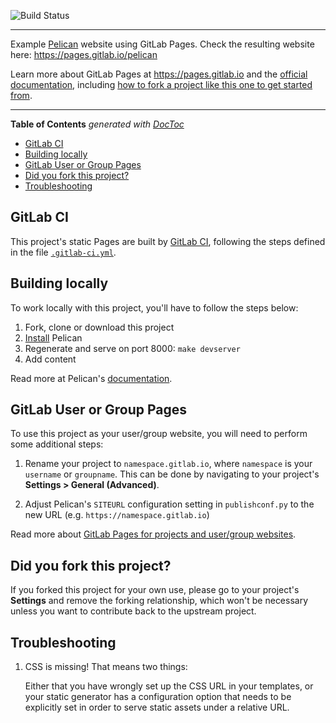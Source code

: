 ![Build Status](https://gitlab.com/pages/pelican/badges/master/build.svg)

----

Example [Pelican] website using GitLab Pages. Check the resulting website here: <https://pages.gitlab.io/pelican>

Learn more about GitLab Pages at https://pages.gitlab.io and the [official
documentation](https://docs.gitlab.com/ce/user/project/pages/), including
[how to fork a project like this one to get started from](https://docs.gitlab.com/ee/user/project/pages/getting_started_part_two.html#fork-a-project-to-get-started-from).

---

<!-- START doctoc generated TOC please keep comment here to allow auto update -->
<!-- DON'T EDIT THIS SECTION, INSTEAD RE-RUN doctoc TO UPDATE -->
**Table of Contents**  *generated with [DocToc](https://github.com/thlorenz/doctoc)*

- [GitLab CI](#gitlab-ci)
- [Building locally](#building-locally)
- [GitLab User or Group Pages](#gitlab-user-or-group-pages)
- [Did you fork this project?](#did-you-fork-this-project)
- [Troubleshooting](#troubleshooting)

<!-- END doctoc generated TOC please keep comment here to allow auto update -->

## GitLab CI

This project's static Pages are built by [GitLab CI][ci], following the steps
defined in the file [`.gitlab-ci.yml`](.gitlab-ci.yml).

## Building locally

To work locally with this project, you'll have to follow the steps below:

1. Fork, clone or download this project
1. [Install][] Pelican
1. Regenerate and serve on port 8000: `make devserver`
1. Add content

Read more at Pelican's [documentation].

## GitLab User or Group Pages

To use this project as your user/group website, you will need to perform
some additional steps:

1. Rename your project to `namespace.gitlab.io`, where `namespace` is
your `username` or `groupname`. This can be done by navigating to your
project's **Settings > General (Advanced)**.

2. Adjust Pelican's `SITEURL` configuration setting in `publishconf.py` to
the new URL (e.g. `https://namespace.gitlab.io`)

Read more about [GitLab Pages for projects and user/group websites][pagesdoc].

## Did you fork this project?

If you forked this project for your own use, please go to your project's
**Settings** and remove the forking relationship, which won't be necessary
unless you want to contribute back to the upstream project.

## Troubleshooting

1. CSS is missing! That means two things:

    Either that you have wrongly set up the CSS URL in your templates, or
    your static generator has a configuration option that needs to be explicitly
    set in order to serve static assets under a relative URL.

[ci]: https://about.gitlab.com/gitlab-ci/
[pelican]: http://blog.getpelican.com/
[install]: https://docs.getpelican.com/en/4.1.0/install.html
[documentation]: http://docs.getpelican.com/
[pagesdoc]: https://docs.gitlab.com/ce/user/project/pages/getting_started_part_one.html
